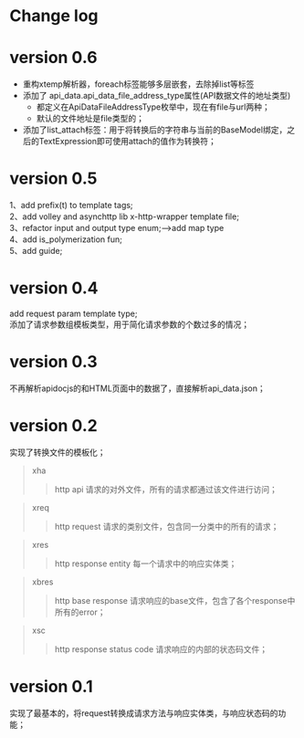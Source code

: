 # Change log

version 0.6
===========
* 重构xtemp解析器，foreach标签能够多层嵌套，去除掉list等标签
* 添加了 api_data.api_data_file_address_type属性(API数据文件的地址类型)
    * 都定义在ApiDataFileAddressType枚举中，现在有file与url两种；
    * 默认的文件地址是file类型的；
* 添加了list_attach标签：用于将转换后的字符串与当前的BaseModel绑定，之后的TextExpression即可使用attach的值作为转换符；

version 0.5
===========
1、add prefix(t) to template tags;  
2、add volley and asynchttp lib x-http-wrapper template file;  
3、refactor input and output type enum;-->add map type  
4、add is_polymerization fun;  
5、add guide;

version 0.4
===========
add request param template type;  
添加了请求参数组模板类型，用于简化请求参数的个数过多的情况；

version 0.3
===========
不再解析apidocjs的和HTML页面中的数据了，直接解析api_data.json；

version 0.2
===========
实现了转换文件的模板化；
>xha
>>http api
>>请求的对外文件，所有的请求都通过该文件进行访问；

>xreq
>>http request
>>请求的类别文件，包含同一分类中的所有的请求；

>xres
>>http response entity
>>每一个请求中的响应实体类；

>xbres
>>http base response
>>请求响应的base文件，包含了各个response中所有的error；

>xsc
>>http response status code
>>请求响应的内部的状态码文件；

version 0.1
===========
实现了最基本的，将request转换成请求方法与响应实体类，与响应状态码的功能；
